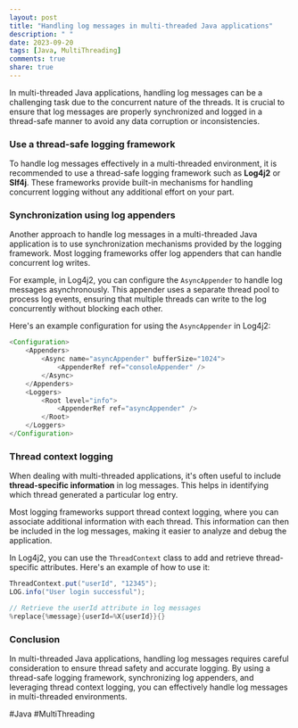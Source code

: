 ```yaml
---
layout: post
title: "Handling log messages in multi-threaded Java applications"
description: " "
date: 2023-09-20
tags: [Java, MultiThreading]
comments: true
share: true
---
```


In multi-threaded Java applications, handling log messages can be a challenging task due to the concurrent nature of the threads. It is crucial to ensure that log messages are properly synchronized and logged in a thread-safe manner to avoid any data corruption or inconsistencies.

### Use a thread-safe logging framework

To handle log messages effectively in a multi-threaded environment, it is recommended to use a thread-safe logging framework such as **Log4j2** or **Slf4j**. These frameworks provide built-in mechanisms for handling concurrent logging without any additional effort on your part.

### Synchronization using log appenders

Another approach to handle log messages in a multi-threaded Java application is to use synchronization mechanisms provided by the logging framework. Most logging frameworks offer log appenders that can handle concurrent log writes.

For example, in Log4j2, you can configure the `AsyncAppender` to handle log messages asynchronously. This appender uses a separate thread pool to process log events, ensuring that multiple threads can write to the log concurrently without blocking each other.

Here's an example configuration for using the `AsyncAppender` in Log4j2:

```java
<Configuration>
    <Appenders>
        <Async name="asyncAppender" bufferSize="1024">
            <AppenderRef ref="consoleAppender" />
        </Async>
    </Appenders>
    <Loggers>
        <Root level="info">
            <AppenderRef ref="asyncAppender" />
        </Root>
    </Loggers>
</Configuration>
```

### Thread context logging

When dealing with multi-threaded applications, it's often useful to include **thread-specific information** in log messages. This helps in identifying which thread generated a particular log entry.

Most logging frameworks support thread context logging, where you can associate additional information with each thread. This information can then be included in the log messages, making it easier to analyze and debug the application.

In Log4j2, you can use the `ThreadContext` class to add and retrieve thread-specific attributes. Here's an example of how to use it:

```java
ThreadContext.put("userId", "12345");
LOG.info("User login successful");

// Retrieve the userId attribute in log messages
%replace{%message}{userId=%X{userId}}{}
```

### Conclusion

In multi-threaded Java applications, handling log messages requires careful consideration to ensure thread safety and accurate logging. By using a thread-safe logging framework, synchronizing log appenders, and leveraging thread context logging, you can effectively handle log messages in multi-threaded environments.

#Java #MultiThreading